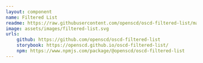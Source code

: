 ```yaml
---
layout: component
name: Filtered List
readme: https://raw.githubusercontent.com/openscd/oscd-filtered-list/main/README.md
image: assets/images/filtered-list.svg
urls:
    github: https://github.com/openscd/oscd-filtered-list
    storybook: https://openscd.github.io/oscd-filtered-list/
    npm: https://www.npmjs.com/package/@openscd/oscd-filtered-list
---
```

